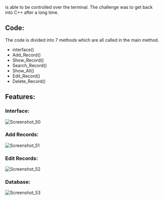 is able to be controlled over the terminal. The challenge was to get back into C++ after a long time. 

## Code:
The code is divided into 7 methods which are all called in the main method. 
- interface()
- Add_Record()
- Show_Record()
- Search_Record()
- Show_All()
- Edit_Record()
- Delete_Record()




## Features:
### Interface:
![Screenshot_50](https://user-images.githubusercontent.com/71924682/149637395-4ef13463-27f5-464d-b354-a8ea11291e59.png)

### Add Records:
![Screenshot_51](https://user-images.githubusercontent.com/71924682/149637407-540b4553-c3a5-41e1-b73c-f6a42327e5a3.png)

### Edit Records:
![Screenshot_52](https://user-images.githubusercontent.com/71924682/149637403-b4103ca8-f448-4779-93d9-98c8ab99d795.png)

### Database:
![Screenshot_53](https://user-images.githubusercontent.com/71924682/149637399-90e15da8-7f2f-44fb-8f33-ca6b9e7b6aa9.png)

